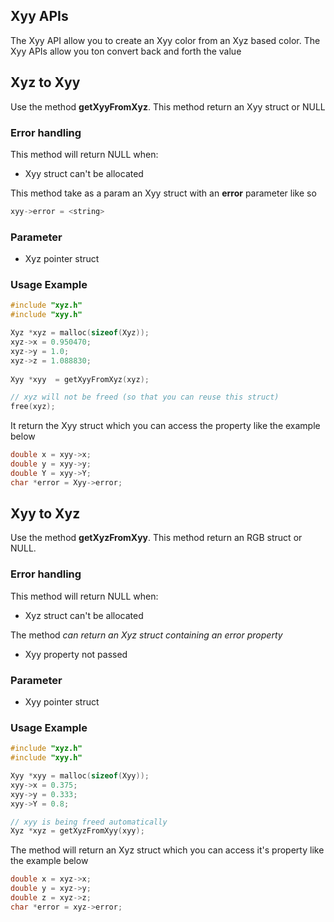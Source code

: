 ## Xyy APIs

The Xyy API allow you to create an Xyy color from an Xyz based color. The Xyy APIs allow you ton convert back and forth the value

## Xyz to Xyy

Use the method **getXyyFromXyz**. This method return an Xyy struct or NULL

### Error handling

This method will return NULL when:

- Xyy struct can't be allocated

This method take as a param an Xyy struct with an **error** parameter like so

```c
xyy->error = <string>
```

### Parameter

- Xyz pointer struct

### Usage Example

```c
#include "xyz.h"
#include "xyy.h"

Xyz *xyz = malloc(sizeof(Xyz));
xyz->x = 0.950470;
xyz->y = 1.0;
xyz->z = 1.088830;
    
Xyy *xyy  = getXyyFromXyz(xyz);

// xyz will not be freed (so that you can reuse this struct)
free(xyz);
```

It return the Xyy struct which you can access the property like the example below

```c
double x = xyy->x;
double y = xyy->y;
double Y = xyy->Y;
char *error = Xyy->error;
```

## Xyy to Xyz

Use the method **getXyzFromXyy**. This method return an RGB struct or NULL.

### Error handling

This method will return NULL when:

- Xyz struct can't be allocated

The method *can return an Xyz struct containing an error property*

- Xyy property not passed

### Parameter

- Xyy pointer struct

### Usage Example

```c
#include "xyz.h"
#include "xyy.h"

Xyy *xyy = malloc(sizeof(Xyy));
xyy->x = 0.375;
xyy->y = 0.333;
xyy->Y = 0.8;

// xyy is being freed automatically
Xyz *xyz = getXyzFromXyy(xyy);
```

The method will return an Xyz struct which you can access it's property like the example below

```c
double x = xyz->x;
double y = xyz->y;
double z = xyz->z;
char *error = xyz->error;
```